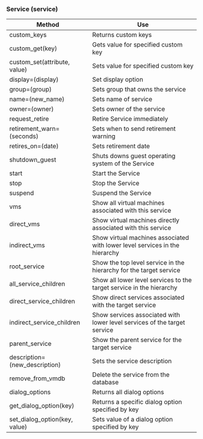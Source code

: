 ### Service (service)

| Method                          | Use                                                                         |
| ------------------------------- | --------------------------------------------------------------------------- |
| custom\_keys                    | Returns custom keys                                                         |
| custom\_get(key)                | Gets value for specified custom key                                         |
| custom\_set(attribute, value)   | Sets value for specified custom key                                         |
| display=(display)               | Set display option                                                          |
| group=(group)                   | Sets group that owns the service                                            |
| name=(new\_name)                | Sets name of service                                                        |
| owner=(owner)                   | Sets owner of the service                                                   |
| request\_retire                 | Retire Service immediately                                                  |
| retirement\_warn=(seconds)      | Sets when to send retirement warning                                        |
| retires\_on=(date)              | Sets retirement date                                                        |
| shutdown\_guest                 | Shuts downs guest operating system of the Service                           |
| start                           | Start the Service                                                           |
| stop                            | Stop the Service                                                            |
| suspend                         | Suspend the Service                                                         |
| vms                             | Show all virtual machines associated with this service                      |
| direct\_vms                     | Show virtual machines directly associated with this service                 |
| indirect\_vms                   | Show virtual machines associated with lower level services in the hierarchy |
| root\_service                   | Show the top level service in the hierarchy for the target service          |
| all\_service\_children          | Show all lower level services to the target service in the hierarchy        |
| direct\_service\_children       | Show direct services associated with the target service                     |
| indirect\_service\_children     | Show services associated with lower level services of the target service    |
| parent\_service                 | Show the parent service for the target service                              |
| description=(new\_description)  | Sets the service description                                                |
| remove\_from\_vmdb              | Delete the service from the database                                        |
| dialog\_options                 | Returns all dialog options                                                  |
| get\_dialog\_option(key)        | Returns a specific dialog option specified by key                           |
| set\_dialog\_option(key, value) | Sets value of a dialog option specified by key                              |
